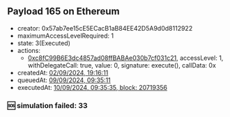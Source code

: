 ## Payload 165 on Ethereum

- creator: 0x57ab7ee15cE5ECacB1aB84EE42D5A9d0d8112922
- maximumAccessLevelRequired: 1
- state: 3(Executed)
- actions:
  - [0xc8fC99B6E3dc4857ad08ffBABAe030b7cf031c21](https://etherscan.io/tx/0xc8fC99B6E3dc4857ad08ffBABAe030b7cf031c21), accessLevel: 1, withDelegateCall: true, value: 0, signature: execute(), callData: 0x
- createdAt: [02/09/2024, 19:16:11](https://etherscan.io/tx/0xc941314ea732d0b326fd8ab45710b7d190e9fc10e596f4265b3a645892d11eb7)
- queuedAt: [09/09/2024, 09:35:11](https://etherscan.io/tx/0x70fd2aceb27ad12e587e95e019bfe148ce0168182e1509cfe7fa53ef677da43d)
- executedAt: [10/09/2024, 09:35:35, block: 20719356](https://etherscan.io/tx/0xc003588d24e48b807719e55b3dcc93cf83b658032940427200a2765d2fd1c14b)

### :sos: simulation failed: 33
